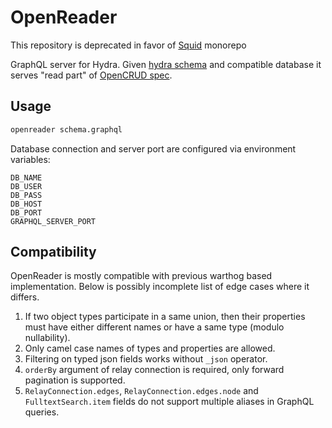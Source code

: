# OpenReader

This repository is deprecated in favor of [Squid](https://github.com/subsquid/squid/tree/master/openreader) monorepo

GraphQL server for Hydra. Given [hydra schema](https://docs.subsquid.io/schema-spec) 
and compatible database it serves "read part" of [OpenCRUD spec](https://www.opencrud.org).

## Usage

```bash
openreader schema.graphql
```

Database connection and server port are configured via environment variables:

```
DB_NAME
DB_USER
DB_PASS
DB_HOST
DB_PORT
GRAPHQL_SERVER_PORT
```

## Compatibility

OpenReader is mostly compatible with previous warthog based implementation. 
Below is possibly incomplete list of edge cases where it differs.

1. If two object types participate in a same union, 
then their properties must have either different names or have a same type (modulo nullability).
2. Only camel case names of types and properties are allowed.
3. Filtering on typed json fields works without `_json` operator.
4. `orderBy` argument of relay connection is required, only forward pagination is supported.
5. `RelayConnection.edges`, `RelayConnection.edges.node` and `FulltextSearch.item` fields
do not support multiple aliases in GraphQL queries.
